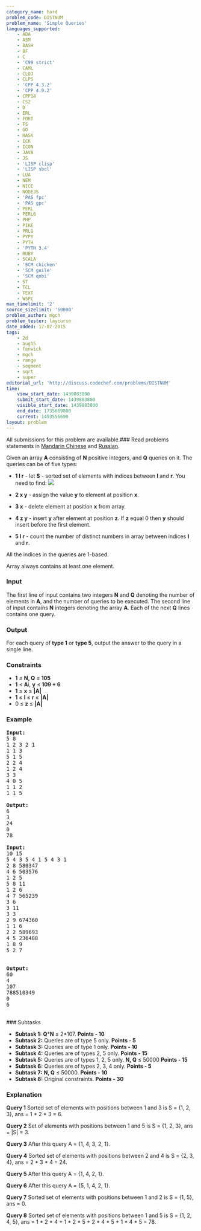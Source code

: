 ```yaml
---
category_name: hard
problem_code: DISTNUM
problem_name: 'Simple Queries'
languages_supported:
    - ADA
    - ASM
    - BASH
    - BF
    - C
    - 'C99 strict'
    - CAML
    - CLOJ
    - CLPS
    - 'CPP 4.3.2'
    - 'CPP 4.9.2'
    - CPP14
    - CS2
    - D
    - ERL
    - FORT
    - FS
    - GO
    - HASK
    - ICK
    - ICON
    - JAVA
    - JS
    - 'LISP clisp'
    - 'LISP sbcl'
    - LUA
    - NEM
    - NICE
    - NODEJS
    - 'PAS fpc'
    - 'PAS gpc'
    - PERL
    - PERL6
    - PHP
    - PIKE
    - PRLG
    - PYPY
    - PYTH
    - 'PYTH 3.4'
    - RUBY
    - SCALA
    - 'SCM chicken'
    - 'SCM guile'
    - 'SCM qobi'
    - ST
    - TCL
    - TEXT
    - WSPC
max_timelimit: '2'
source_sizelimit: '50000'
problem_author: mgch
problem_tester: laycurse
date_added: 17-07-2015
tags:
    - 2d
    - aug15
    - fenwick
    - mgch
    - range
    - segment
    - sqrt
    - super
editorial_url: 'http://discuss.codechef.com/problems/DISTNUM'
time:
    view_start_date: 1439803800
    submit_start_date: 1439803800
    visible_start_date: 1439803800
    end_date: 1735669800
    current: 1493556690
layout: problem
---
```

All submissions for this problem are available.###  Read problems statements in [Mandarin Chinese](http://www.codechef.com/download/translated/AUG15/mandarin/DISTNUM.pdf) and [Russian](http://www.codechef.com/download/translated/AUG15/russian/DISTNUM.pdf).

Given an array **A** consisting of **N** positive integers, and **Q** queries on it. The queries can be of five types:

- **1 l r** - let **S** - sorted set of elements with indices between **l** and **r**. You need to find:
![](http://www.codechef.com/download/AUG15/DISTNUM.png)

- **2 x y** - assign the value **y** to element at position **x**.
- **3 x** - delete element at position **x** from array.
- **4 z y** - insert **y** after element at position **z**. If **z** equal 0 then **y** should insert before the first element.
- **5 l r** - count the number of distinct numbers in array between indices **l** and **r**.

All the indices in the queries are 1-based.

Array always contains at least one element.

### Input

The first line of input contains two integers **N** and **Q** denoting the number of elements in **A**, and the number of queries to be executed. The second line of input contains **N** integers denoting the array **A**. Each of the next **Q** lines contains one query.

### Output

For each query of **type 1** or **type 5**, output the answer to the query in a single line.

### Constraints

- **1** ≤ **N, Q** ≤ **105**
- **1** ≤ **A**i, **y** ≤ **109 + 6**
- **1** ≤ **x**  ≤ **|A|**
- **1** ≤ **l**  ≤  **r**  ≤ **|A|**
- 0 ≤ **z**  ≤ **|A|**

### Example

<pre><b>Input:</b>
5 8
1 2 3 2 1
1 1 3
5 1 5
2 2 4
1 2 4
3 3
4 0 5
1 1 2
1 1 5

<b>Output:</b>
6
3
24
0
78

<b>Input:</b>
10 15
5 4 3 5 4 1 5 4 3 1
2 8 580347
4 6 503576
1 2 5
5 8 11
1 2 6
4 7 565239
3 6
3 11
3 3
2 9 674360
1 1 6
2 2 589693
4 5 236488
1 8 9
5 2 7


<b>Output:</b>
60
4
107
788510349
0
6

</pre>### Subtasks

- **Subtask 1:** **Q**\***N** ≤ 2\*107. **Points - 10**
- **Subtask 2:** Queries are of type 5 only. **Points - 5**
- **Subtask 3:** Queries are of type 1 only. **Points - 10**
- **Subtask 4:** Queries are of types 2, 5 only. **Points - 15**
- **Subtask 5:** Queries are of types 1, 2, 5 only. **N, Q** ≤ 50000 **Points - 15**
- **Subtask 6:** Queries are of types 2, 3, 4 only. **Points - 5**
- **Subtask 7:** **N, Q** ≤ 50000. **Points - 10**
- **Subtask 8:** Original constraints. **Points - 30**

### Explanation

**Query 1** Sorted set of elements with positions between 1 and 3 is S = {1, 2, 3}, ans = 1 \* 2 \* 3 = 6.

**Query 2** Set of elements with positions between 1 and 5 is S = {1, 2, 3}, ans = |S| = 3.

**Query 3** After this query A = {1, 4, 3, 2, 1}.

**Query 4** Sorted set of elements with positions between 2 and 4 is S = {2, 3, 4}, ans = 2 \* 3 \* 4 = 24.

**Query 5** After this query A = {1, 4, 2, 1}.

**Query 6** After this query A = {5, 1, 4, 2, 1}.

**Query 7** Sorted set of elements with positions between 1 and 2 is S = {1, 5}, ans = 0.

**Query 8** Sorted set of elements with positions between 1 and 5 is S = {1, 2, 4, 5}, ans = 1 \* 2 \* 4 + 1 \* 2 \* 5 + 2 \* 4 \* 5 + 1 \* 4 \* 5 = 78.
